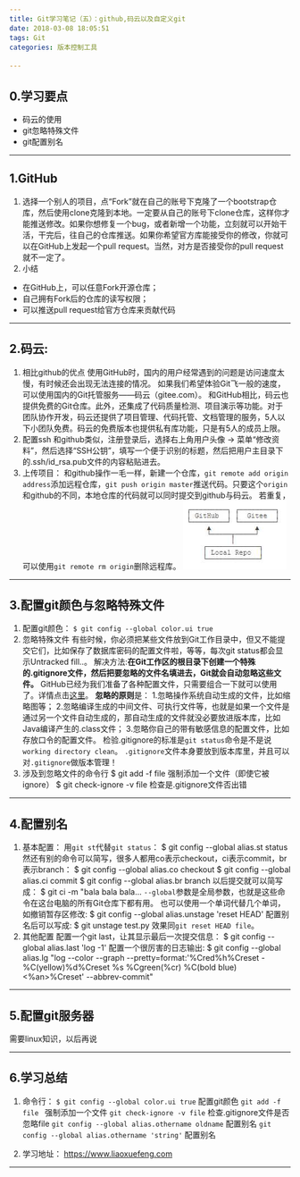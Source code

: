 ```yaml
---
title: Git学习笔记（五）：github,码云以及自定义git
date: 2018-03-08 18:05:51
tags: Git
categories: 版本控制工具

---
```

## 0.学习要点
- 码云的使用
- git忽略特殊文件
- git配置别名

---
## 1.GitHub
1. 选择一个别人的项目，点“Fork”就在自己的账号下克隆了一个bootstrap仓库，然后使用clone克隆到本地。一定要从自己的账号下clone仓库，这样你才能推送修改。如果你想修复一个bug，或者新增一个功能，立刻就可以开始干活，干完后，往自己的仓库推送。如果你希望官方库能接受你的修改，你就可以在GitHub上发起一个pull request。当然，对方是否接受你的pull request就不一定了。
2. 小结
- 在GitHub上，可以任意Fork开源仓库；
- 自己拥有Fork后的仓库的读写权限；
- 可以推送pull request给官方仓库来贡献代码

---
## 2.码云:
1. 相比github的优点
使用GitHub时，国内的用户经常遇到的问题是访问速度太慢，有时候还会出现无法连接的情况。
如果我们希望体验Git飞一般的速度，可以使用国内的Git托管服务——码云（gitee.com）。
和GitHub相比，码云也提供免费的Git仓库。此外，还集成了代码质量检测、项目演示等功能。对于团队协作开发，码云还提供了项目管理、代码托管、文档管理的服务，5人以下小团队免费。码云的免费版本也提供私有库功能，只是有5人的成员上限。
2. 配置ssh
和github类似，注册登录后，选择右上角用户头像 -> 菜单“修改资料”，然后选择“SSH公钥”，填写一个便于识别的标题，然后把用户主目录下的.ssh/id_rsa.pub文件的内容粘贴进去。
3. 上传项目：
和github操作一毛一样，新建一个仓库，`git remote add origin address`添加远程仓库，`git push origin master`推送代码。只要这个`origin`和github的不同，本地仓库的代码就可以同时提交到github与码云。
若重复，可以使用`git remote rm origin`删除远程库。
![马云](/img/00007码云.jpg)

---
## 3.配置git颜色与忽略特殊文件
1. 配置git颜色：
`$ git config --global color.ui true` 
2. 忽略特殊文件
有些时候，你必须把某些文件放到Git工作目录中，但又不能提交它们，比如保存了数据库密码的配置文件啦，等等，每次git status都会显示Untracked fill..。
解决方法:**在Git工作区的根目录下创建一个特殊的.gitignore文件，然后把要忽略的文件名填进去，Git就会自动忽略这些文件。**
GitHub已经为我们准备了各种配置文件，只需要组合一下就可以使用了。详情点击[这里](https://github.com/github/gitignore)。
**忽略的原则**是：
1.忽略操作系统自动生成的文件，比如缩略图等；
2.忽略编译生成的中间文件、可执行文件等，也就是如果一个文件是通过另一个文件自动生成的，那自动生成的文件就没必要放进版本库，比如Java编译产生的.class文件；
3.忽略你自己的带有敏感信息的配置文件，比如存放口令的配置文件。
检验.gitignore的标准是`git status`命令是不是说`working directory clean`。
`.gitignore`文件本身要放到版本库里，并且可以对`.gitignore`做版本管理！
3. 涉及到忽略文件的命令行
		$ git add -f file
强制添加一个文件（即使它被ignore）
		$ git check-ignore -v file
检查是.gitignore文件否出错

---
## 4.配置别名
1. 基本配置：
用`git st`代替`git status`：
	$ git config --global alias.st status
然还有别的命令可以简写，很多人都用co表示checkout，ci表示commit，br表示branch：
	$ git config --global alias.co checkout
	$ git config --global alias.ci commit
	$ git config --global alias.br branch
以后提交就可以简写成：
		$ git ci -m "bala bala bala...
`--global`参数是全局参数，也就是这些命令在这台电脑的所有Git仓库下都有用。
也可以使用一个单词代替几个单词，如撤销暂存区修改:
		$ git config --global alias.unstage 'reset HEAD'
配置别名后可以写成:
		$ git unstage test.py
效果同`git reset HEAD file`。
2. 其他配置
配置一个git last，让其显示最后一次提交信息：
		$ git config --global alias.last 'log -1'
配置一个很厉害的日志输出:
		$ git config --global alias.lg "log --color --graph --pretty=format:'%Cred%h%Creset -%C(yellow)%d%Creset %s %Cgreen(%cr) %C(bold blue)<%an>%Creset' --abbrev-commit"

---
## 5.配置git服务器
需要linux知识，以后再说 

---
## 6.学习总结
1. 命令行：
`$ git config --global color.ui true` 配置git颜色
`git add -f file ` 强制添加一个文件
`git check-ignore -v file` 检查.gitignore文件是否忽略file
`git config --global alias.othername oldname` 配置别名
`git config --global alias.othername 'string'` 配置别名

2. 学习地址： 
<https://www.liaoxuefeng.com>
---